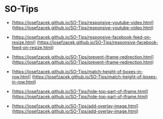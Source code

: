 # SO-Tips


- [https://josefzacek.github.io/SO-Tips/responsive-youtube-video.html] (https://josefzacek.github.io/SO-Tips/responsive-youtube-video.html)

- [https://josefzacek.github.io/SO-Tips/responsive-facebook-feed-on-resize.html] (https://josefzacek.github.io/SO-Tips/responsive-facebook-feed-on-resize.html)

- [https://josefzacek.github.io/SO-Tips/prevent-iframe-redirection.html] (https://josefzacek.github.io/SO-Tips/prevent-iframe-redirection.html)

- [https://josefzacek.github.io/SO-Tips/match-height-of-boxes-in-row.html] (https://josefzacek.github.io/SO-Tips/match-height-of-boxes-in-row.html)

- [https://josefzacek.github.io/SO-Tips/hide-top-part-of-iframe.html] (https://josefzacek.github.io/SO-Tips/hide-top-part-of-iframe.html)

- [https://josefzacek.github.io/SO-Tips/add-overlay-image.html] (https://josefzacek.github.io/SO-Tips/add-overlay-image.html)
